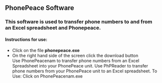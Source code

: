## PhonePeace Software
### This software is used to transfer phone numbers to and from an Excel spreadsheet and Phonepeace.
#### Instructions for use:
<ul>
  <li>Click on the file <strong>phonepeace.exe</strong>
    <li>On the right hand side of the screen click the download button</li>
Use PhonePeacenam to transfer phone numbers from an Excel Spreadsheet into your PhonePeace unit.
Use PhPReader to transfer phone numbers from your PhonePeace unit to an Excel spreadsheet.
To Use:
Click on PhonePeacenam.exe

